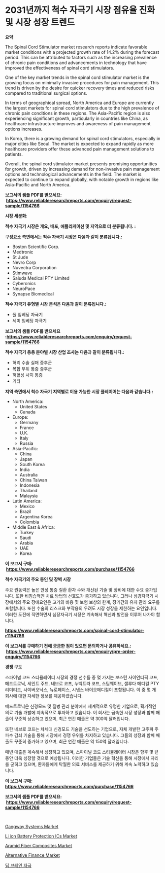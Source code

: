 <p><h1>2031년까지 척수 자극기 시장 점유율 진화 및 시장 성장 트렌드</h1></p><p><strong>요약</strong></p>
<p><p>The Spinal Cord Stimulator market research reports indicate favorable market conditions with a projected growth rate of 14.2% during the forecast period. This can be attributed to factors such as the increasing prevalence of chronic pain conditions and advancements in technology that have improved the effectiveness of spinal cord stimulators.</p><p>One of the key market trends in the spinal cord stimulator market is the growing focus on minimally invasive procedures for pain management. This trend is driven by the desire for quicker recovery times and reduced risks compared to traditional surgical options.</p><p>In terms of geographical spread, North America and Europe are currently the largest markets for spinal cord stimulators due to the high prevalence of chronic pain conditions in these regions. The Asia-Pacific region is also experiencing significant growth, particularly in countries like China, as healthcare infrastructure improves and awareness of pain management options increases.</p><p>In Korea, there is a growing demand for spinal cord stimulators, especially in major cities like Seoul. The market is expected to expand rapidly as more healthcare providers offer these advanced pain management solutions to patients.</p><p>Overall, the spinal cord stimulator market presents promising opportunities for growth, driven by increasing demand for non-invasive pain management options and technological advancements in the field. The market is expected to continue to expand globally, with notable growth in regions like Asia-Pacific and North America.</p></p>
<p><strong>보고서의 샘플 PDF를 받으세요: &nbsp;<a href="https://www.reliableresearchreports.com/enquiry/request-sample/1154766">https://www.reliableresearchreports.com/enquiry/request-sample/1154766</a></strong></p>
<p><strong>시장 세분화:</strong></p>
<p><strong> 척수 자극기 시장은 개요, 배포, 애플리케이션 및 지역으로 더 분류됩니다. :</strong></p>
<p><strong>구성요소 측면에서는 척수 자극기 시장은 다음과 같이 분류됩니다.:</strong></p>
<p><ul><li>Boston Scientific Corp.</li><li>Medtronic</li><li>St Jude</li><li>Nevro Corp</li><li>Nuvectra Corporation</li><li>Stimwave</li><li>Saluda Medical PTY Limited</li><li>Cyberonics</li><li>NeuroPace</li><li>Synapse Biomedical</li></ul></p>
<p><strong> 척수 자극기 유형별 시장 분석은 다음과 같이 분류됩니다.:</strong></p>
<p><ul><li>풀 임베딩 자극기</li><li>세미 임베딩 자극기</li></ul></p>
<p><strong>보고서의 샘플 PDF를 받으세요 :<a href="https://www.reliableresearchreports.com/enquiry/request-sample/1154766">https://www.reliableresearchreports.com/enquiry/request-sample/1154766</a></strong></p>
<p><strong> 척수 자극기 응용 분야별 시장 산업 조사는 다음과 같이 분류됩니다.:</strong></p>
<p><ul><li>허리 수술 실패 증후군</li><li>복합 부위 통증 증후군</li><li>허혈성 사지 통증</li><li>기타</li></ul></p>
<p><strong>지역 측면에서 척수 자극기 지역별로 이용 가능한 시장 플레이어는 다음과 같습니다.:</strong></p>
<p><ul>
    <li>
        North America:
        <ul>
            <li>United States</li>
            <li>Canada</li>
        </ul>
    </li>
    <li>
        Europe:
        <ul>
            <li>Germany</li>
            <li>France</li>
            <li>U.K.</li>
            <li>Italy</li>
            <li>Russia</li>
        </ul>
    </li>
    <li>
        Asia-Pacific:
        <ul>
            <li>China</li>
            <li>Japan</li>
            <li>South Korea</li>
            <li>India</li>
            <li>Australia</li>
            <li>China Taiwan</li>
            <li>Indonesia</li>
            <li>Thailand</li>
            <li>Malaysia</li>
        </ul>
    </li>
    <li>
        Latin America:
        <ul>
            <li>Mexico</li>
            <li>Brazil</li>
            <li>Argentina Korea</li>
            <li>Colombia</li>
        </ul>
    </li>
    <li>
        Middle East & Africa:
        <ul>
            <li>Turkey</li>
            <li>Saudi</li>
            <li>Arabia</li>
            <li>UAE</li>
            <li>Korea</li>
        </ul>
    </li>
    </ul></p>
<p><strong>이 보고서 구매: &nbsp;<a href="https://www.reliableresearchreports.com/purchase/1154766">https://www.reliableresearchreports.com/purchase/1154766</a></strong></p>
<p><strong>척수 자극기의 주요 동인 및 장벽 시장</strong></p>
<p><p>주요 원동력은 높은 만성 통증 질환 환자 수와 개선된 기술 및 장비에 대한 수요 증가입니다. 또한 비침습적인 치료 방법의 선호도가 증가하고 있습니다. 그러나 심경자극기 시장에서의 주요 장애요인은 고가의 비용 및 보험 보상의 한계, 장기간의 유지 관리 요구를 포함합니다. 또한 수술의 리스크와 부작용의 우려도 시장 성장을 제한하는 요인입니다. 이러한 도전에 직면하면서 심장자극기 시장은 계속해서 혁신과 발전을 이루어 나가야 합니다.</p></p>
<p><strong><a href="https://www.reliableresearchreports.com/spinal-cord-stimulator-r1154766">https://www.reliableresearchreports.com/spinal-cord-stimulator-r1154766</a></strong></p>
<p><strong>이 보고서를 구매하기 전에 궁금한 점이 있으면 문의하거나 공유하세요.: &nbsp;<a href="https://www.reliableresearchreports.com/enquiry/pre-order-enquiry/1154766">https://www.reliableresearchreports.com/enquiry/pre-order-enquiry/1154766</a></strong></p>
<p><strong>경쟁 구도</strong></p>
<p><p>스파이널 코드 스티뮬레이터 시장의 경쟁 선수들 중 몇 가지는 보스턴 사이언티픽 코프, 메드트로닉, 세인트 주드, 네브로 코프, 누벡트라 코프, 스팀웨이브, 샐루다 메디컬 PTY 리미티드, 사이버오닉스, 뉴로페이스, 시냅스 바이오메디컬이 포함됩니다. 이 중 몇 개 회사에 대한 자세한 정보를 제공하겠습니다.</p><p>메드트로닉은 신경모드 및 질병 관리 분야에서 세계적으로 유명한 기업으로, 획기적인 의료 기술 개발에 지속적으로 투자하고 있습니다. 이 회사는 급속한 시장 성장과 함께 매출이 꾸준히 상승하고 있으며, 최근 연간 매출은 약 300억 달러입니다.</p><p>또한 네브로 코프는 차세대 신경모드 기술을 선도하는 기업으로, 자체 개발한 고주파 주파수 감쇠 기술을 통해 시장에서 경쟁 우위를 차지하고 있습니다. 그들의 성장과 함께 매출도 꾸준히 증가하고 있으며, 최근 연간 매출은 약 150억 달러입니다.</p><p>매년 매출은 계속해서 성장하고 있으며, 스파이널 코드 스티뮬레이터 시장은 향후 몇 년 동안 더욱 성장할 것으로 예상됩니다. 이러한 기업들은 기술 혁신을 통해 시장에서 자리를 굳히고 있으며, 환자들에게 탁월한 의료 서비스를 제공하기 위해 계속 노력하고 있습니다.</p></p>
<p><strong>이 보고서 구매: &nbsp; <a href="https://www.reliableresearchreports.com/purchase/1154766">https://www.reliableresearchreports.com/purchase/1154766</a></strong></p>
<p><strong>보고서의 샘플 PDF를 받으세요: &nbsp;<a href="https://www.reliableresearchreports.com/enquiry/request-sample/1154766">https://www.reliableresearchreports.com/enquiry/request-sample/1154766</a></strong><strong></strong></p>
<p>&nbsp;</p>
<p><p><a href="https://view.publitas.com/reportprime-1/gangway-systems-market-comprehensive-assessment-by-type-application-and-geography/">Gangway Systems Market</a></p><p><a href="https://silk-columnist-571.notion.site/Li-ion-Battery-Protection-ICs-Market-Size-and-Market-Trends-Complete-Industry-Overview-2024-to-203-785e4399b7c443f4bf3fd886a464570f">Li ion Battery Protection ICs Market</a></p><p><a href="https://issuu.com/reportprime-2/docs/aramid-fiber-composites-market-size-2030.pptx">Aramid Fiber Composites Market</a></p><p><a href="https://github.com/vimar16th/Market-Research-Report-List-4/blob/main/alternative-finance-market.md">Alternative Finance Market</a></p><p><a href="https://github.com/KellyLyncyh543964/Market-Research-Report-List-1/blob/main/387626723488.md">딥 브레인 자극</a></p></p>